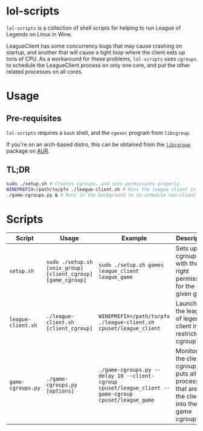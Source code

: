 # lol-scripts

`lol-scripts` is a collection of shell scripts for helping to run League of Legends on Linux in Wine.

LeagueClient has some concurrency bugs that may cause crashing on startup, and another that will cause a tight loop where the client eats up tons of CPU. As a workaround for these problems, `lol-scripts` uses `cgroups` to schedule the LeagueClient process on only one core, and put the other related processes on all cores.


# Usage

## Pre-requisites

`lol-scripts` requires a `bash` shell, and the `cgexec` program from `libcgroup`.

If you're on an arch-based distro, this can be obtained from the [`libcgroup`](https://aur.archlinux.org/packages/libcgroup) package on [AUR](https://aur.archlinux.org).

## TL;DR

```bash
sudo ./setup.sh # Creates cgroups, and sets permissions properly.
WINEPREFIX=/path/to/pfx ./league-client.sh # Runs the league client in the cgroups created by setup.sh
./game-cgroups.py & # Runs in the background to re-schedule non-client processes to run on all cores
```

# Scripts

| Script | Usage | Example | Description |
| ------ | ----- | ------- | ----------- |
| `setup.sh` | `sudo ./setup.sh [unix_group] [client_cgroup] [game_cgroup]` | `sudo ./setup.sh games league_client league_game` | Sets up cgroups with the right permissions for the given group |
| `league-client.sh` | `./league-client.sh [client_cgroup]` | `WINEPREFIX=/path/to/pfx ./league-client.sh cpuset/league_client` | Launches the league of legends client in the restricted cgroup |
| `game-cgroups.py` | `./game-cgroups.py [options]` | `./game-cgroups.py --delay 10 --client-cgroup cpuset/league_client --game-cgroup cpuset/league_game` | Monitors the client cgroup, and puts all processes that aren't the client into the game cgroup |
